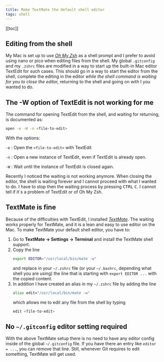 ```yaml
---
title: Make TextMate the default shell editor
tags: shell
---
```


[[toc]]

## Editing from the shell

My Mac is set up to use [<cite>Oh My Zsh</cite>](https://ohmyz.sh) as a shell prompt and I prefer to avoid using nano or pico when editing files from the shell. My global `.gitconfig` and my `.zshrc` files are modified in a way to start up the built-in Mac editor TextEdit for such cases. This should go in a way to start the editor from the shell, complete the editing in the editor *while the shell command is waiting for you to close the editor,* returning to the shell and going on with I you wanted to do. 

## The -W option of TextEdit is not working for me

The command for opening TextEdit from the shell, and waiting for returning, is documented as:

```sh
open -e -W -n <file-to-edit>
```

With the options:

`-e`
: Open the `<file-to-edit>` with TextEdit

`-n`
: Open a new instance of TextEdit, even if TextEdit is already open.

`-W`
: Wait until the instance of TextEdit is closed again.

Recently I noticed the waiting is not working anymore. When closing the editor, the shell is waiting forever and I cannot proceed with what I wanted to do. I have to stop then the waiting process by pressing <kbd>CTRL</kbd> <kbd>C</kbd>. I cannot tell if it´s a problem of TextEdit or of Oh My Zsh. 

## TextMate is fine

Because of the difficulties with TextEdit, I installed [<cite>TextMate</cite>](https://macromates.com). The waiting works properly for TextMate, and it is a lean and easy to use editor on the Mac. To make TextMate your default shell editor, you have to:

1. Go to **TextMate → Settings → Terminal** and install the TextMate shell support. 
2. Copy the line 
   ```sh
   export EDITOR="/usr/local/bin/mate -w"
   ```
   and replace in your `~/.zshrc` file (or your `~/.bashrc`, depending what shell you are using) the line that is starting with `export EDITOR ...` with the copied content.
3. In addition I have created an alias in my `~/.zshrc` file by adding the line 
   ```sh
   alias edit="/usr/local/bin/mate -w"
   ```
   which allows me to edit any file from the shell by typing 
   ```sh
   edit <file-to-edit>
   ```

## No `~/.gitconfig` editor setting required

With the above TextMate setup there is no need to have any editor config inside of the global `~/.gitconfig` file. If you have there an entry like `editor = ...`,  you can remove that line. Still, whenever Git requires to edit something, TextMate will get used.

